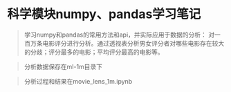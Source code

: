 # 科学模块numpy、pandas学习笔记

> 学习numpy和pandas的常用方法和api，并实际应用于数据的分析： 对一百万条电影评分进行分析。通过透视表分析男女评分者对哪些电影存在较大的分歧；评分最多的电影；平均评分最高的电影等。

> 分析数据保存在ml-1m目录下

> 分析过程和结果在movie_lens_1m.ipynb
